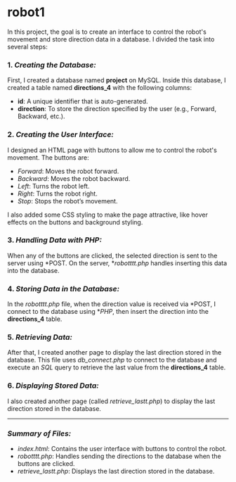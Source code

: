 # robot1
In this project, the goal is to create an interface to control the robot's movement and store direction data in a database. I divided the task into several steps:

### 1. *Creating the Database:*
First, I created a database named **project** on MySQL. Inside this database, I created a table named **directions_4** with the following columns:
- **id**: A unique identifier that is auto-generated.
- **direction**: To store the direction specified by the user (e.g., Forward, Backward, etc.).

### 2. *Creating the User Interface:*
I designed an HTML page with buttons to allow me to control the robot's movement. The buttons are:
- *Forward*: Moves the robot forward.
- *Backward*: Moves the robot backward.
- *Left*: Turns the robot left.
- *Right*: Turns the robot right.
- *Stop*: Stops the robot’s movement.

I also added some CSS styling to make the page attractive, like hover effects on the buttons and background styling.

### 3. *Handling Data with PHP:*
When any of the buttons are clicked, the selected direction is sent to the server using *POST. On the server, **robotttt.php* handles inserting this data into the database.

### 4. *Storing Data in the Database:*
In the *robotttt.php* file, when the direction value is received via *POST, I connect to the database using **PHP*, then insert the direction into the **directions_4** table.

### 5. *Retrieving Data:*
After that, I created another page to display the last direction stored in the database. This file uses *db_connect.php* to connect to the database and execute an *SQL* query to retrieve the last value from the **directions_4** table.

### 6. *Displaying Stored Data:*
I also created another page (called *retrieve_lastt.php*) to display the last direction stored in the database.

---

### *Summary of Files:*
- *index.html*: Contains the user interface with buttons to control the robot.
- *robotttt.php*: Handles sending the directions to the database when the buttons are clicked.
- *retrieve_lastt.php*: Displays the last direction stored in the database.
